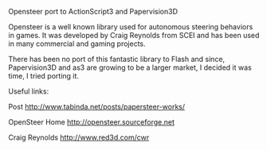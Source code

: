 Opensteer port to ActionScript3 and Papervision3D

Opensteer is a well known library used for autonomous steering behaviors in games. It was developed by Craig Reynolds from SCEI and has been used in many commercial and gaming projects.

There has been no port of this fantastic library to Flash and since, Papervision3D and as3 are growing to be a larger market, I decided it was time, I tried porting it.

Useful links:

Post http://www.tabinda.net/posts/papersteer-works/

OpenSteer Home http://opensteer.sourceforge.net

Craig Reynolds http://www.red3d.com/cwr
